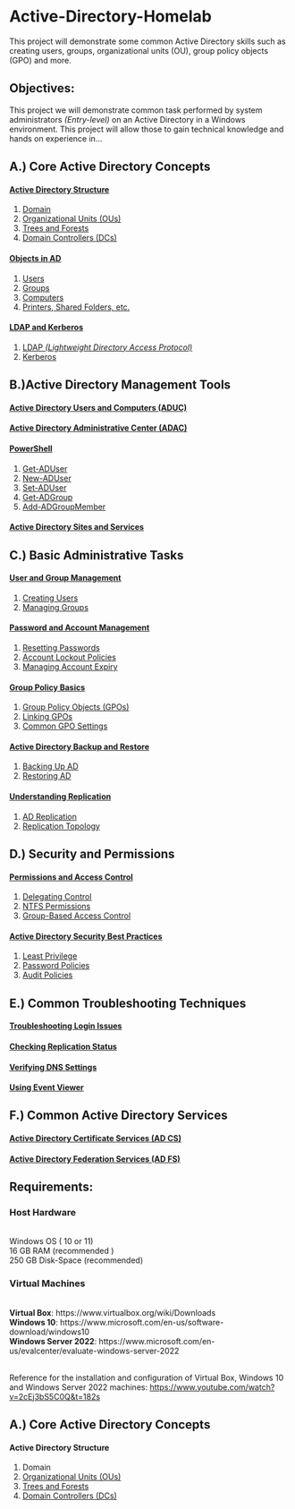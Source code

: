 # Active-Directory-Homelab
This project will demonstrate some common Active Directory skills such as creating users, groups, organizational units (OU), group policy objects (GPO) and more.

<h2>Objectives:</h2>
This project we will demonstrate common task performed by system administrators <i>(Entry-level)</i> on an Active Directory in a Windows environment. This project will allow those to gain technical knowledge and hands on experience in...

<h2>A.) Core Active Directory Concepts</h4>

<h4> <a href="#Active-Directory-Structure">Active Directory Structure</a></h4>
<ol>
  <li><a href="#Domain">Domain</a></li>
  <li><a href="#Organizational-Units">Organizational Units (OUs)</a></li>
  <li><a href="#Trees-and-Forests">Trees and Forests</a></li>
  <li><a href="#Domain-Controllers">Domain Controllers (DCs)</a></li>
</ol>

<h4><a href="#Objects-in-AD">Objects in AD</a></h4>
  <ol>
    <li><a href="#Users">Users</a></li>
    <li><a href="#Groups">Groups</a></li>
    <li><a href="#Computers">Computers</a></li>
    <li><a href="#Printers">Printers, Shared Folders, etc.</a></li>
  </ol>
  
<h4><a href="#LDAP-and-Kerberos">LDAP and Kerberos</a></h4>
<ol>
  <li><a href="#LDAP">LDAP<i> (Lightweight Directory Access Protocol)</i></a></li>
  <li><a href="#Kerberos">Kerberos</a></li>
</ol>

<h2>B.)Active Directory Management Tools</h4>

<h4><a href="#ADUC">Active Directory Users and Computers (ADUC)</a></h4>
<h4><a href="#ADAC">Active Directory Administrative Center (ADAC)</a></h4>
<h4><a href="#Powershell">PowerShell</a></h4>
<ol>
  <li><a href="#Get-ADUser">Get-ADUser</i></a></li>
  <li><a href="#New-ADUser">New-ADUser</i></a></li>
  <li><a href="#Set-ADUser">Set-ADUser</i></a></li>
  <li><a href="#Get-ADGroup">Get-ADGroup</i></a></li>
  <li><a href="#Add-ADGroupMember">Add-ADGroupMember</a></li>
</ol>
<h4><a href="#Active-Directory-SS">Active Directory Sites and Services</a></h4>

<h2>C.) Basic Administrative Tasks </h4>

<h4><a href="#User-Group-Management">User and Group Management</a></h4>
<ol>
  <li><a href="#Creating-Users">Creating Users</a></li>
  <li><a href="#Managing-Groups">Managing Groups</a></li>
</ol>

<h4><a href="#Password-Account-Management">Password and Account Management</a></h4>
  <ol>
    <li><a href="#Resetting-Passwords">Resetting Passwords</a></li>
    <li><a href="#Lockout">Account Lockout Policies</a></li>
    <li><a href="#Expiry">Managing Account Expiry</a></li>
  </ol>
  
<h4><a href="#Group-Policy-Basics">Group Policy Basics</a></h4>
<ol>
  <li><a href="#GPOs">Group Policy Objects (GPOs)</a></li>
  <li><a href="#Linking-GPOs">Linking GPOs</a></li>
  <li><a href="#Settings-GPOs">Common GPO Settings</a></li>
</ol>

<h4><a href="#Backup-Restore">Active Directory Backup and Restore</a></h4>
<ol>
  <li><a href="#Backing-Up-AD">Backing Up AD</a></li>
  <li><a href="#Restoring-AD">Restoring AD</a></li>
</ol>

<h4><a href="#Replication">Understanding Replication</a></h4>
<ol>
  <li><a href="#AD-Replication">AD Replication</a></li>
  <li><a href="#Replication-Topology">Replication Topology</a></li>
</ol>



<h2>D.) Security and Permissions </h4>

<h4><a href="#Permissions">Permissions and Access Control</a></h4>
<ol>
  <li><a href="#Delegating-Control">Delegating Control</a></li>
  <li><a href="#NTFS-Permissions">NTFS Permissions</a></li>
  <li><a href="#GBAC">Group-Based Access Control</a></li>
</ol>

<h4><a href="#Security-Best-Practices">Active Directory Security Best Practices</a></h4>
  <ol>
    <li><a href="#Least-Privilege">Least Privilege</a></li>
    <li><a href="#Password-Policies">Password Policies</a></li>
    <li><a href="#Audit-Policies">Audit Policies</a></li>
  </ol>
  
<h2>E.) Common Troubleshooting Techniques</h4>

<h4><a href="#Login-Issues">Troubleshooting Login Issues</a></h4>
<h4><a href="#Replication-Status">Checking Replication Status</a></h4>
<h4><a href="#DNS-Settings">Verifying DNS Settings</a></h4>
<h4><a href="#Event-Viewer">Using Event Viewer</a></h4>

<h2>F.) Common Active Directory Services</h4>

<h4><a href="#AD-CS">Active Directory Certificate Services (AD CS)</a></h4>
<h4><a href="#AD-FS">Active Directory Federation Services (AD FS)</a></h4>


<h2>Requirements:</h2>
<h3>Host Hardware</h3>
</br>Windows OS ( 10 or 11)
</br>16 GB RAM (recommended )
</br>250 GB Disk-Space (recommended)

<h3>Virtual Machines</h3>
</br><b>Virtual Box</b>: https://www.virtualbox.org/wiki/Downloads
</br><b>Windows 10</b>: https://www.microsoft.com/en-us/software-download/windows10
</br><b>Windows Server 2022</b>: https://www.microsoft.com/en-us/evalcenter/evaluate-windows-server-2022

</br> Reference for the installation and configuration of Virtual Box, Windows 10 and Windows Server 2022 machines: https://www.youtube.com/watch?v=2cEj3bS5C0Q&t=182s


<h2>A.) Core Active Directory Concepts</h4>

<h4 <a href="#Active-Directory-Structure">Active Directory Structure</a></h4>
<ol>
  <li id="Domain">Domain</li>
  <li><a href="#Organizational-Units">Organizational Units (OUs)</a></li>
  <li><a href="#Trees-and-Forests">Trees and Forests</a></li>
  <li><a href="#Domain-Controllers">Domain Controllers (DCs)</a></li>
</ol>



